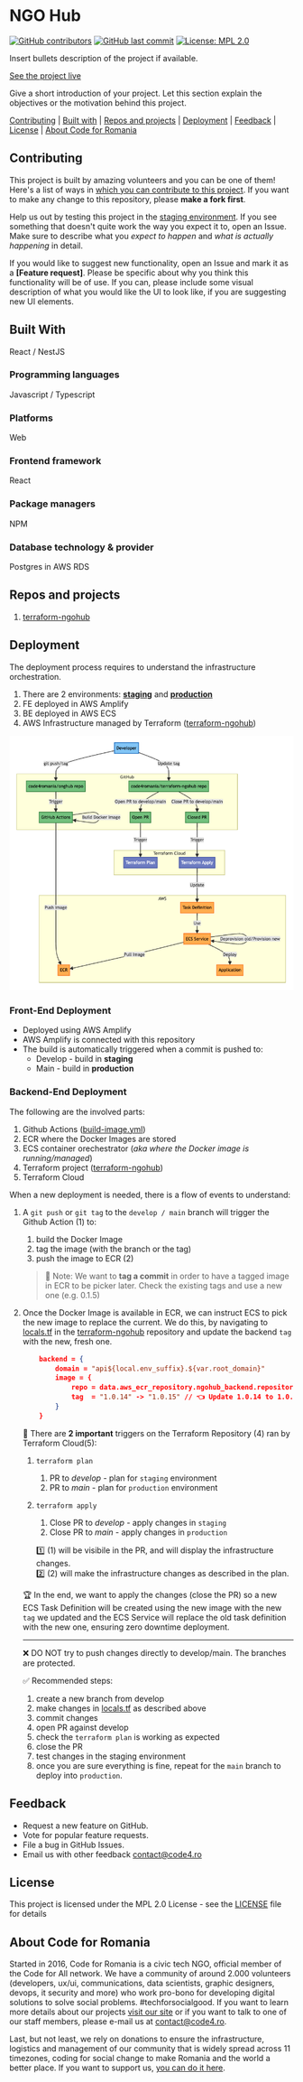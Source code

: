 # NGO Hub

[![GitHub contributors][ico-contributors]][link-contributors]
[![GitHub last commit][ico-last-commit]][link-last-commit]
[![License: MPL 2.0][ico-license]][link-license]

Insert bullets description of the project if available.

[See the project live][link-production]

Give a short introduction of your project. Let this section explain the objectives or the motivation behind this project.

[Contributing](#contributing) | [Built with](#built-with) | [Repos and projects](#repos-and-projects) | [Deployment](#deployment) | [Feedback](#feedback) | [License](#license) | [About Code for Romania](#about-code-for-romania)

## Contributing

This project is built by amazing volunteers and you can be one of them! Here's a list of ways in [which you can contribute to this project][link-contributing]. If you want to make any change to this repository, please **make a fork first**.

Help us out by testing this project in the [staging environment][link-staging]. If you see something that doesn't quite work the way you expect it to, open an Issue. Make sure to describe what you _expect to happen_ and _what is actually happening_ in detail.

If you would like to suggest new functionality, open an Issue and mark it as a **[Feature request]**. Please be specific about why you think this functionality will be of use. If you can, please include some visual description of what you would like the UI to look like, if you are suggesting new UI elements.

## Built With

React / NestJS

### Programming languages

Javascript / Typescript

### Platforms

Web

### Frontend framework

React

### Package managers

NPM

### Database technology & provider

Postgres in AWS RDS

## Repos and projects

1. [terraform-ngohub](https://github.com/code4romania/terraform-ngohub)

## Deployment

The deployment process requires to understand the infrastructure orchestration.

1. There are 2 environments: [**staging**](https://app-staging.ngohub.ro/login) and [**production**](https://app.ngohub.ro/login)
2. FE deployed in AWS Amplify
3. BE deployed in AWS ECS
4. AWS Infrastructure managed by Terraform ([terraform-ngohub](https://github.com/code4romania/terraform-ngohub))

![alt text](docs/DeploymentDiagram.png)


### Front-End Deployment

-   Deployed using AWS Amplify
-   AWS Amplify is connected with this repository
-   The build is automatically triggered when a commit is pushed to:
    -   Develop - build in **staging**
    -   Main - build in **production**

### Backend-End Deployment

The following are the involved parts:

1. Github Actions ([build-image.yml](https://github.com/code4romania/onghub/blob/main/.github/workflows/build-image.yml))
2. ECR where the Docker Images are stored
3. ECS container orechestrator (_aka where the Docker image is running/managed_)
4. Terraform project ([terraform-ngohub](https://github.com/code4romania/terraform-ngohub))
5. Terraform Cloud

When a new deployment is needed, there is a flow of events to understand:

1. A `git push` or `git tag` to the `develop / main` branch will trigger the Github Action (1) to:

    1. build the Docker Image
    2. tag the image (with the branch or the tag)
    3. push the image to ECR (2)

    > 🧠 Note: We want to **tag a commit** in order to have a tagged image in ECR to be picker later. Check the existing tags and use a new one (e.g. 0.1.5)

2. Once the Docker Image is available in ECR, we can instruct ECS to pick the new image to replace the current. We do this, by navigating to [locals.tf](https://github.com/code4romania/terraform-ngohub/blob/main/locals.tf) in the [terraform-ngohub](https://github.com/code4romania/terraform-ngohub) repository and update the backend `tag` with the new, fresh one.

    ```json
        backend = {
            domain = "api${local.env_suffix}.${var.root_domain}"
            image = {
                repo = data.aws_ecr_repository.ngohub_backend.repository_url
                tag  = "1.0.14" -> "1.0.15" // 👈 Update 1.0.14 to 1.0.15
            }
        }
    ```

    🧠 There are **2 important** triggers on the Terraform Repository (4) ran by Terraform Cloud(5):

    1. `terraform plan`
        1. PR to _develop_ - plan for `staging` environment
        2. PR to _main_ - plan for `production` environment
    2. `terraform apply`

        1. Close PR to _develop_ - apply changes in `staging`
        2. Close PR to _main_ - apply changes in `production`

        1️⃣ (1) will be visibile in the PR, and will display the infrastructure changes.  
         2️⃣ (2) will make the infrastructure changes as described in the plan.

    🏆 In the end, we want to apply the changes (close the PR) so a new ECS Task Definition will be created using the new image with the new `tag` we updated and the ECS Service will replace the old task definition with the new one, ensuring zero downtime deployment.

     <hr/>

    ❌ DO NOT try to push changes directly to develop/main. The branches are protected.

    ✅ Recommended steps:

    1. create a new branch from develop
    2. make changes in [locals.tf](https://github.com/code4romania/terraform-ngohub/blob/main/locals.tf) as described above
    3. commit changes
    4. open PR against develop
    5. check the `terraform plan` is working as expected
    6. close the PR
    7. test changes in the staging environment
    8. once you are sure everything is fine, repeat for the `main` branch to deploy into `production`.

## Feedback

-   Request a new feature on GitHub.
-   Vote for popular feature requests.
-   File a bug in GitHub Issues.
-   Email us with other feedback contact@code4.ro

## License

This project is licensed under the MPL 2.0 License - see the [LICENSE](LICENSE) file for details

## About Code for Romania

Started in 2016, Code for Romania is a civic tech NGO, official member of the Code for All network. We have a community of around 2.000 volunteers (developers, ux/ui, communications, data scientists, graphic designers, devops, it security and more) who work pro-bono for developing digital solutions to solve social problems. #techforsocialgood. If you want to learn more details about our projects [visit our site][link-code4] or if you want to talk to one of our staff members, please e-mail us at contact@code4.ro.

Last, but not least, we rely on donations to ensure the infrastructure, logistics and management of our community that is widely spread across 11 timezones, coding for social change to make Romania and the world a better place. If you want to support us, [you can do it here][link-donate].

[ico-contributors]: https://img.shields.io/github/contributors/code4romania/standard-repo-template.svg?style=for-the-badge
[ico-last-commit]: https://img.shields.io/github/last-commit/code4romania/standard-repo-template.svg?style=for-the-badge
[ico-license]: https://img.shields.io/badge/license-MPL%202.0-brightgreen.svg?style=for-the-badge
[link-contributors]: https://github.com/code4romania/standard-repo-template/graphs/contributors
[link-last-commit]: https://github.com/code4romania/standard-repo-template/commits/main
[link-license]: https://opensource.org/licenses/MPL-2.0
[link-contributing]: https://github.com/code4romania/.github/blob/main/CONTRIBUTING.md
[link-production]: insert_link_here
[link-staging]: insert_link_here
[link-code4]: https://www.code4.ro/en/
[link-donate]: https://code4.ro/en/donate/
